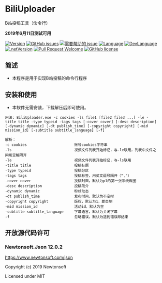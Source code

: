 # BiliUploader
B站投稿工具（命令行）

**2019年6月11日测试可用**


[![Version](https://img.shields.io/github/release/LeoChen98/BiliUploader.svg?label=Version)](https://github.com/LeoChen98/BiliUploader/releases)
[![GitHub issues](https://img.shields.io/github/issues/LeoChen98/BiliUploader.svg)](https://github.com/LeoChen98/BiliUploader/issues)
[![需要帮助的 issue](https://img.shields.io/github/issues/LeoChen98/BiliUploader/help%20wanted.svg?label=需要帮助的%20issue)](https://github.com/LeoChen98/BiliUploader/issues?q=is%3Aissue+is%3Aopen+label%3A%22help+wanted%22)
[![Language](https://img.shields.io/badge/%E8%AF%AD%E8%A8%80-%E4%B8%AD%E6%96%87-brightgreen.svg)](#)
[![DevLanguage](https://img.shields.io/badge/%E5%BC%80%E5%8F%91%E8%AF%AD%E8%A8%80-C%23-brightgreen.svg)](#)
[![.netVersion](https://img.shields.io/badge/.net-4.5-brightgreen.svg)](#)
[![Pull Request Welcome](https://img.shields.io/badge/Pull%20request-welcome-brightgreen.svg)](#)
[![GitHub license](https://img.shields.io/github/license/LeoChen98/BiliUploader.svg)](https://github.com/LeoChen98/BiliUploader/blob/master/LICENSE)

## 简述
* 本程序是用于实现B站投稿的命令行程序


## 安装和使用
* 本软件无需安装，下载解压后即可使用。
```
用法: BiliUploader.exe -c cookies -ls file1 [file2 file3 ...] -le -title title -type typeid -tags tags [-cover cover] [-desc description] [-dynamic dynamic] [-dt publish_time] [-copyright copyright] [-mid mission_id] [-subtitle subtitle_language] [-f]

解析：
-c cookies                      账号cookies字符串
-ls                             视频文件列表开始标记，与-le联用，列表中文件之间用空格隔开
-le                             视频文件列表开始标记，与-ls联用
-title title                    投稿标题
-type typeid                    投稿分区
-tags tags                      投稿标签，用英文逗号隔开（","）
-cover cover                    投稿封面，默认为p1的第一张系统截图
-desc description               投稿简介
-dynamic dynamic                粉丝动态
-dt publish_time                发布时间，默认为不定时
-copyright copyright            版权，默认为1，即自制
-mid mission_id                 活动id，默认为空
-subtitle subtitle_language     字幕语言，默认为关闭字幕
-f                              忽略错误，默认为遇到错误即结束
```


## 开放源代码许可
### Newtonsoft.Json 12.0.2
<https://www.newtonsoft.com/json>

Copyright (c) 2019 Newtonsoft

Licensed under MIT

